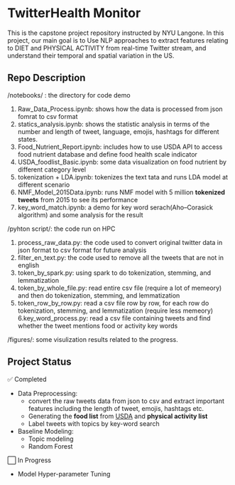 #  TwitterHealth Monitor
This is the capstone project repository instructed by NYU Langone. In this project, our main goal is to 
Use NLP approaches to extract features relating to DIET and PHYSICAL ACTIVITY from real-time Twitter stream, and understand their temporal and spatial variation in the US.

## Repo Description
/notebooks/ : the directory for code demo
1. Raw_Data_Process.ipynb: shows how the data is processed from json fomrat to csv format
2. statics_analysis.ipynb: shows the statistic analysis in terms of the number and length of tweet, language, emojis, hashtags for different states.
3. Food_Nutrient_Report.ipynb: includes how to use USDA API to access food nutrient database and define food health scale indicator
4. USDA_foodlist_Basic.ipynb: some data visualization on food nutrient by different category level
5. tokenization + LDA.ipynb: tokenizes the text tata and runs LDA model at different scenario
6. NMF_Model_2015Data.ipynb: runs NMF model with 5 million __tokenized tweets__ from 2015 to see its performance
7. key_word_match.ipynb: a demo for key word serach(Aho–Corasick algorithm) and some analysis for the result


/pyhton script/: the code run on HPC
1. process_raw_data.py: the code used to convert original twitter data in json format to csv format for future analysis
2. filter_en_text.py: the code used to remove all the tweets that are not in english
3. token_by_spark.py: using spark to do tokenization, stemming, and lemmatization
4. token_by_whole_file.py: read entire csv file (require a lot of memeory) and then do tokenization, stemming, and lemmatization
5. token_row_by_row.py: read a csv file row by row, for each row do tokenization, stemming, and lemmatization (require less memeory)
6.key_word_process.py: read a csv file containing tweets and find whether the tweet mentions food or activity key words


/figures/: some visulization results related to the progress.

## Project Status
:white_check_mark: Completed
- Data Preprocessing: 
  - convert the raw tweets data from json to csv and extract important features including the length of tweet, emojis, hashtags etc.
  - Generating the __food list__ from [USDA](https://ndb.nal.usda.gov/ndb/doc/index) and __physical activity list__
  - Label tweets with topics by key-word search
- Baseline Modeling:
  - Topic modeling 
  - Random Forest
  
  
:white_large_square: In Progress
- Model Hyper-parameter Tuning




